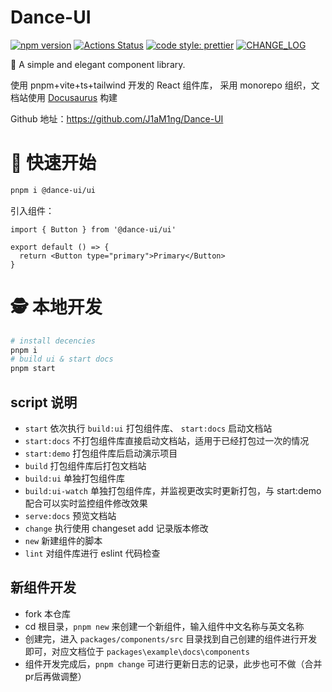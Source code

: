 # Dance-UI

[![npm version](https://img.shields.io/npm/v/@dance-ui/ui/latest.svg)](https://www.npmjs.com/package/@dance-ui/ui) [![Actions Status](https://github.com/dancing-team/dance-ui/actions/workflows/release.yml/badge.svg)](https://github.com/dancing-team/dance-ui) [![code style: prettier](https://img.shields.io/badge/code_style-prettier-ff69b4.svg?style=flat-square)](https://github.com/prettier/prettier) [![CHANGE_LOG](https://img.shields.io/badge/CHANGE-LOG-ff69b4.svg?style=flat-square)](https://github.com/dancing-team/dance-ui/blob/main/packages/components/CHANGELOG.md)

🌸 A simple and elegant component library.

使用 pnpm+vite+ts+tailwind 开发的 React 组件库， 采用 monorepo 组织，文档站使用 [Docusaurus](https://docusaurus.io/docs) 构建

Github 地址：https://github.com/J1aM1ng/Dance-UI

# 🍨 快速开始

```bash
pnpm i @dance-ui/ui
```

引入组件：

```tsx
import { Button } from '@dance-ui/ui'

export default () => {
  return <Button type="primary">Primary</Button>
}
```

# 🕵 本地开发

```bash
# install decencies
pnpm i
# build ui & start docs
pnpm start
```

## script 说明

- `start` 依次执行 `build:ui` 打包组件库、 `start:docs` 启动文档站
- `start:docs` 不打包组件库直接启动文档站，适用于已经打包过一次的情况
- `start:demo` 打包组件库后启动演示项目
- `build` 打包组件库后打包文档站
- `build:ui` 单独打包组件库
- `build:ui-watch` 单独打包组件库，并监视更改实时更新打包，与 start:demo 配合可以实时监控组件修改效果
- `serve:docs` 预览文档站
- `change` 执行使用 changeset add 记录版本修改
- `new` 新建组件的脚本
- `lint` 对组件库进行 eslint 代码检查

## 新组件开发

- fork 本仓库
- cd 根目录，`pnpm new` 来创建一个新组件，输入组件中文名称与英文名称
- 创建完，进入 `packages/components/src` 目录找到自己创建的组件进行开发即可，对应文档位于 `packages\example\docs\components`
- 组件开发完成后，`pnpm change` 可进行更新日志的记录，此步也可不做（合并pr后再做调整）
